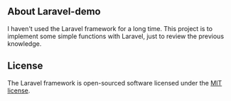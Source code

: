
## About Laravel-demo

I haven't used the Laravel framework for a long time.
This project is to implement some simple functions with Laravel, just to review the previous knowledge.

## License

The Laravel framework is open-sourced software licensed under the [MIT license](https://opensource.org/licenses/MIT).
